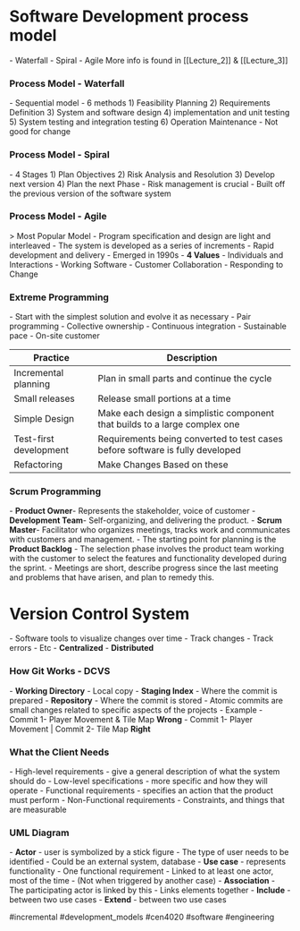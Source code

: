 <h1><strong>Software Development process model</strong></h1>
- Waterfall
- Spiral 
- Agile
More info is found in [[Lecture_2]] & [[Lecture_3]]

<h3>Process Model - Waterfall</h3>
- Sequential model
- 6 methods
	1) Feasibility Planning
	2) Requirements Definition
	3) System and software design
	4) implementation and unit testing
	5) System testing and integration testing
	6) Operation Maintenance 
- Not good for change

<h3>Process Model - Spiral</h3>
- 4 Stages
	1) Plan Objectives
	2) Risk Analysis and Resolution
	3) Develop next version
	4) Plan the next Phase
- Risk management is crucial
- Built off the previous version of the software system

<h3>Process Model - Agile</h3>
> Most Popular Model
- Program specification and design are light and interleaved
- The system is developed as a series of increments 
- Rapid development and delivery
- Emerged in 1990s
- <strong>4 Values</strong>
	- Individuals and Interactions
	- Working Software
	- Customer Collaboration
	- Responding to Change

<h3>Extreme Programming</h3>
- Start with the simplest solution and evolve it as necessary
	- Pair programming
	- Collective ownership
	- Continuous integration
	- Sustainable pace
	- On-site customer

Practice|Description
-|-
Incremental planning|Plan in small parts and continue the cycle
Small releases|Release small portions at a time
Simple Design|Make each design a simplistic component that builds to a large complex one
Test-first development|Requirements being converted to test cases before software is fully developed
Refactoring|Make Changes Based on these 

<h3>Scrum Programming</h3>
- <strong>Product Owner</strong>- Represents the stakeholder, voice of customer
- <strong>Development Team</strong>- Self-organizing, and delivering the product. 
- <strong>Scrum Master</strong>- Facilitator who organizes meetings, tracks work and communicates with customers and management.
- The starting point for planning is the <strong>Product Backlog</strong>
- The selection phase involves the product team working with the customer to select the features and functionality developed during the sprint.
- Meetings are short, describe progress since the last meeting and problems that have arisen, and plan to remedy this.

<h1><strong>Version Control System</strong></h1>
- Software tools to visualize changes over time
	- Track changes
	- Track errors
	- Etc
- <strong>Centralized</strong>
- <strong>Distributed</strong> 

<h3>How Git Works - DCVS</h3>
- <strong>Working Directory</strong> - Local copy
- <strong>Staging Index</strong> - Where the commit is prepared
- <strong>Repository</strong> - Where the commit is stored
- Atomic commits are small changes related to specific aspects of the projects
- Example
	- Commit 1- Player Movement & Tile Map <strong>Wrong</strong>
	- Commit 1- Player Movement | Commit 2- Tile Map <strong>Right</strong>
	
<h3>What the Client Needs</h3>
- High-level requirements - give a general description of what the system should do
- Low-level specifications - more specific and how they will operate
- Functional requirements - specifies an action that the product must perform
- Non-Functional requirements - Constraints, and things that are measurable

<h3>UML Diagram</h3>
- <strong>Actor</strong> - user is symbolized by a stick figure
	- The type of user needs to be identified
	- Could be an external system, database
- <strong>Use case</strong> - represents functionality
	- One functional requirement
	- Linked to at least one actor, most of the time
	- (Not when triggered by another case)
- <strong>Association</strong> - The participating actor is linked by this
	- Links elements together
- <strong>Include</strong> - between two use cases
- <strong>Extend</strong> - between two use cases




 #incremental #development_models #cen4020 #software #engineering
